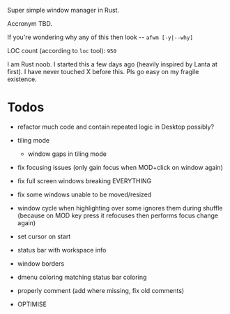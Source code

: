 Super simple window manager in Rust.

Accronym TBD.

If you're wondering why any of this then look -- `afwm [-y|--why]`

LOC count (according to `loc` tool): `950`

I am Rust noob. I started this a few days ago (heavily inspired by
Lanta at first). I have never touched X before this. Pls go easy on my
fragile existence.

# Todos

- refactor much code and contain repeated logic in Desktop possibly?

- tiling mode
  - window gaps in tiling mode

- fix focusing issues (only gain focus when MOD+click on window again)

- fix full screen windows breaking EVERYTHING

- fix some windows unable to be moved/resized

- window cycle when highlighting over some ignores them during shuffle
  (because on MOD key press it refocuses then performs focus change again)

- set cursor on start

- status bar with workspace info

- window borders

- dmenu coloring matching status bar coloring

- properly comment (add where missing, fix old comments)

- OPTIMISE